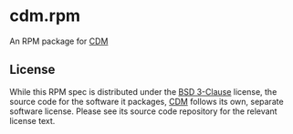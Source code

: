# cdm.rpm
An RPM package for [CDM](https://github.com/evertiro/cdm)

## License

While this RPM spec is distributed under the [BSD 3-Clause](./LICENSE) license,
the source code for the software it packages, [CDM](https://github.com/evertiro/cdm)
follows its own, separate software license. Please see its source code repository
for the relevant license text.
